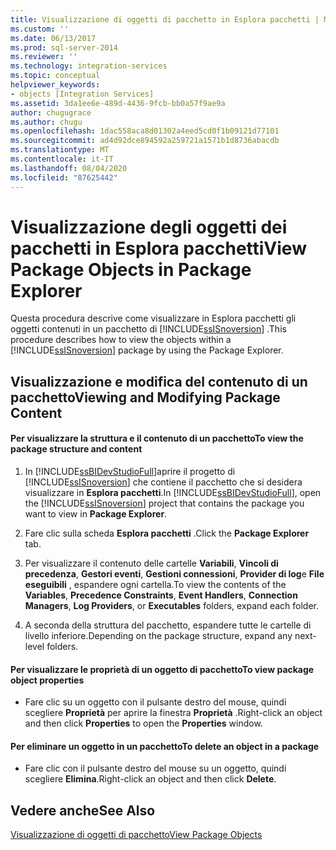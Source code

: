 ```yaml
---
title: Visualizzazione di oggetti di pacchetto in Esplora pacchetti | Microsoft Docs
ms.custom: ''
ms.date: 06/13/2017
ms.prod: sql-server-2014
ms.reviewer: ''
ms.technology: integration-services
ms.topic: conceptual
helpviewer_keywords:
- objects [Integration Services]
ms.assetid: 3da1ee6e-489d-4436-9fcb-bb0a57f9ae9a
author: chugugrace
ms.author: chugu
ms.openlocfilehash: 1dac558aca8d01302a4eed5cd0f1b09121d77101
ms.sourcegitcommit: ad4d92dce894592a259721a1571b1d8736abacdb
ms.translationtype: MT
ms.contentlocale: it-IT
ms.lasthandoff: 08/04/2020
ms.locfileid: "87625442"
---
```

# <a name="view-package-objects-in-package-explorer"></a><span data-ttu-id="087c7-102">Visualizzazione degli oggetti dei pacchetti in Esplora pacchetti</span><span class="sxs-lookup"><span data-stu-id="087c7-102">View Package Objects in Package Explorer</span></span>
  <span data-ttu-id="087c7-103">Questa procedura descrive come visualizzare in Esplora pacchetti gli oggetti contenuti in un pacchetto di [!INCLUDE[ssISnoversion](../includes/ssisnoversion-md.md)] .</span><span class="sxs-lookup"><span data-stu-id="087c7-103">This procedure describes how to view the objects within a [!INCLUDE[ssISnoversion](../includes/ssisnoversion-md.md)] package by using the Package Explorer.</span></span>  
  
## <a name="viewing-and-modifying-package-content"></a><span data-ttu-id="087c7-104">Visualizzazione e modifica del contenuto di un pacchetto</span><span class="sxs-lookup"><span data-stu-id="087c7-104">Viewing and Modifying Package Content</span></span>  
  
#### <a name="to-view-the-package-structure-and-content"></a><span data-ttu-id="087c7-105">Per visualizzare la struttura e il contenuto di un pacchetto</span><span class="sxs-lookup"><span data-stu-id="087c7-105">To view the package structure and content</span></span>  
  
1.  <span data-ttu-id="087c7-106">In [!INCLUDE[ssBIDevStudioFull](../includes/ssbidevstudiofull-md.md)]aprire il progetto di [!INCLUDE[ssISnoversion](../includes/ssisnoversion-md.md)] che contiene il pacchetto che si desidera visualizzare in **Esplora pacchetti**.</span><span class="sxs-lookup"><span data-stu-id="087c7-106">In [!INCLUDE[ssBIDevStudioFull](../includes/ssbidevstudiofull-md.md)], open the [!INCLUDE[ssISnoversion](../includes/ssisnoversion-md.md)] project that contains the package you want to view in **Package Explorer**.</span></span>  
  
2.  <span data-ttu-id="087c7-107">Fare clic sulla scheda **Esplora pacchetti** .</span><span class="sxs-lookup"><span data-stu-id="087c7-107">Click the **Package Explorer** tab.</span></span>  
  
3.  <span data-ttu-id="087c7-108">Per visualizzare il contenuto delle cartelle **Variabili**, **Vincoli di precedenza**, **Gestori eventi**, **Gestioni connessioni**, **Provider di log**e **File eseguibili** , espandere ogni cartella.</span><span class="sxs-lookup"><span data-stu-id="087c7-108">To view the contents of the **Variables**, **Precedence Constraints**, **Event Handlers**, **Connection Managers**, **Log Providers**, or **Executables** folders, expand each folder.</span></span>  
  
4.  <span data-ttu-id="087c7-109">A seconda della struttura del pacchetto, espandere tutte le cartelle di livello inferiore.</span><span class="sxs-lookup"><span data-stu-id="087c7-109">Depending on the package structure, expand any next-level folders.</span></span>  
  
#### <a name="to-view-package-object-properties"></a><span data-ttu-id="087c7-110">Per visualizzare le proprietà di un oggetto di pacchetto</span><span class="sxs-lookup"><span data-stu-id="087c7-110">To view package object properties</span></span>  
  
-   <span data-ttu-id="087c7-111">Fare clic su un oggetto con il pulsante destro del mouse, quindi scegliere **Proprietà** per aprire la finestra **Proprietà** .</span><span class="sxs-lookup"><span data-stu-id="087c7-111">Right-click an object and then click **Properties** to open the **Properties** window.</span></span>  
  
#### <a name="to-delete-an-object-in-a-package"></a><span data-ttu-id="087c7-112">Per eliminare un oggetto in un pacchetto</span><span class="sxs-lookup"><span data-stu-id="087c7-112">To delete an object in a package</span></span>  
  
-   <span data-ttu-id="087c7-113">Fare clic con il pulsante destro del mouse su un oggetto, quindi scegliere **Elimina**.</span><span class="sxs-lookup"><span data-stu-id="087c7-113">Right-click an object and then click **Delete**.</span></span>  
  
## <a name="see-also"></a><span data-ttu-id="087c7-114">Vedere anche</span><span class="sxs-lookup"><span data-stu-id="087c7-114">See Also</span></span>  
 [<span data-ttu-id="087c7-115">Visualizzazione di oggetti di pacchetto</span><span class="sxs-lookup"><span data-stu-id="087c7-115">View Package Objects</span></span>](view-package-objects.md)  
  
  
